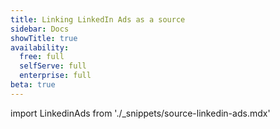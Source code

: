 ```yaml
---
title: Linking LinkedIn Ads as a source
sidebar: Docs
showTitle: true
availability:
  free: full
  selfServe: full
  enterprise: full
beta: true
---
```


import LinkedinAds from './_snippets/source-linkedin-ads.mdx'

<LinkedinAds />